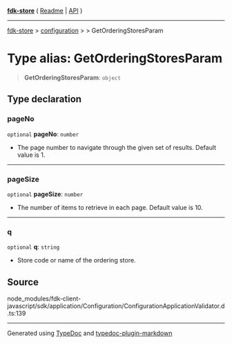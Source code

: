 [**fdk-store**](../../../README.md) ( [Readme](../../../README.md) \| [API](../../../API.md) )

---

[fdk-store](../../../API.md) > [configuration](../../README.md) > [<internal>](../README.md) > GetOrderingStoresParam

# Type alias: GetOrderingStoresParam

> **GetOrderingStoresParam**: `object`

## Type declaration

### pageNo

`optional` **pageNo**: `number`

- The page number to navigate through the given
  set of results. Default value is 1.

---

### pageSize

`optional` **pageSize**: `number`

- The number of items to retrieve in each page.
  Default value is 10.

---

### q

`optional` **q**: `string`

- Store code or name of the ordering store.

## Source

node_modules/fdk-client-javascript/sdk/application/Configuration/ConfigurationApplicationValidator.d.ts:139

---

Generated using [TypeDoc](https://typedoc.org/) and [typedoc-plugin-markdown](https://www.npmjs.com/package/typedoc-plugin-markdown)
